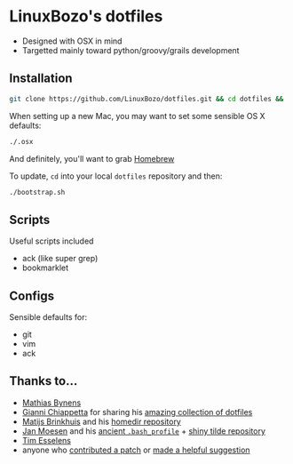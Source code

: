 # LinuxBozo's dotfiles 
* Designed with OSX in mind
* Targetted mainly toward python/groovy/grails development

## Installation

```bash
git clone https://github.com/LinuxBozo/dotfiles.git && cd dotfiles && ./bootstrap.sh
```

When setting up a new Mac, you may want to set some sensible OS X defaults:

```bash
./.osx
```
And definitely, you'll want to grab [Homebrew](http://mxcl.github.com/homebrew/)

To update, `cd` into your local `dotfiles` repository and then:

```bash
./bootstrap.sh
```

## Scripts
Useful scripts included
* ack (like super grep)
* bookmarklet

## Configs
Sensible defaults for:
* git
* vim
* ack

## Thanks to…
* [Mathias Bynens](http://myths.be/dotfiles)
* [Gianni Chiappetta](http://gf3.ca/) for sharing his [amazing collection of dotfiles](https://github.com/gf3/dotfiles)
* [Matijs Brinkhuis](http://hotfusion.nl/) and his [homedir repository](https://github.com/matijs/homedir)
* [Jan Moesen](http://jan.moesen.nu/) and his [ancient `.bash_profile`](https://gist.github.com/1156154) + [shiny tilde repository](https://github.com/janmoesen/tilde)
* [Tim Esselens](http://devel.datif.be/)
* anyone who [contributed a patch](https://github.com/mathiasbynens/dotfiles/contributors) or [made a helpful suggestion](https://github.com/mathiasbynens/dotfiles/issues)
